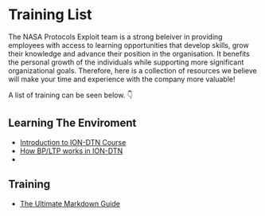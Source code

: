 # Training List

The NASA Protocols Exploit team is a strong beleiver in providing employees with access to learning opportunities that develop skills, grow their knowledge and advance their position in the organisation. It benefits the personal growth of the individuals while supporting more significant organizational goals. Therefore, here is a collection of resources we believe will make your time and experience with the company more valuable!  

A list of training can be seen below. :point_down:

## Learning The Enviroment
  - [Introduction to ION-DTN Course](ion-dtn-course.md)
  - [How BP/LTP works in ION-DTN](how-bp-and-ltp-work.md)  
  - 
## Training
  - [The Ultimate Markdown Guide](markdown-guide.md)
